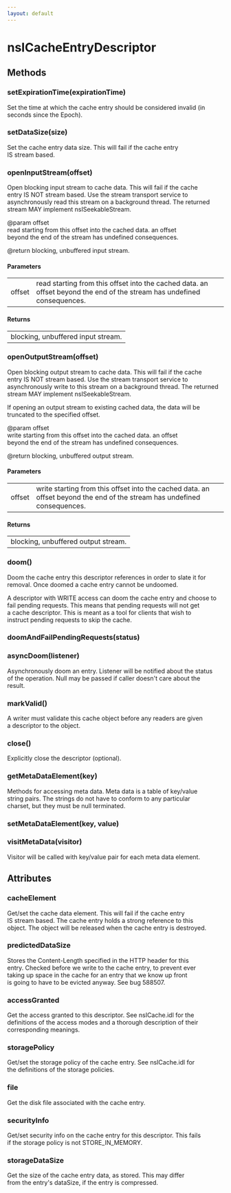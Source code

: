 ```yaml
---
layout: default
---
```


# nsICacheEntryDescriptor #

## Methods ##

### setExpirationTime(expirationTime) ###
  
Set the time at which the cache entry should be considered invalid (in  
seconds since the Epoch).  
  

### setDataSize(size) ###
  
Set the cache entry data size.  This will fail if the cache entry  
IS stream based.  
  

### openInputStream(offset) ###
  
Open blocking input stream to cache data.  This will fail if the cache  
entry IS NOT stream based.  Use the stream transport service to  
asynchronously read this stream on a background thread.  The returned  
stream MAY implement nsISeekableStream.  
  
@param offset  
       read starting from this offset into the cached data.  an offset  
       beyond the end of the stream has undefined consequences.  
  
@return blocking, unbuffered input stream.  
  

#### Parameters ####

<table>

<tr>
<td>offset</td>
<td>       read starting from this offset into the cached data.  an offset  
       beyond the end of the stream has undefined consequences.  
</td>
</tr>

</table>

#### Returns ####

<table>

<tr>
<td>blocking, unbuffered input stream.  
</td>
</tr>

</table>

### openOutputStream(offset) ###
  
Open blocking output stream to cache data.  This will fail if the cache  
entry IS NOT stream based.  Use the stream transport service to  
asynchronously write to this stream on a background thread.  The returned  
stream MAY implement nsISeekableStream.  
  
If opening an output stream to existing cached data, the data will be  
truncated to the specified offset.  
  
@param offset  
       write starting from this offset into the cached data.  an offset  
       beyond the end of the stream has undefined consequences.  
  
@return blocking, unbuffered output stream.  
  

#### Parameters ####

<table>

<tr>
<td>offset</td>
<td>       write starting from this offset into the cached data.  an offset  
       beyond the end of the stream has undefined consequences.  
</td>
</tr>

</table>

#### Returns ####

<table>

<tr>
<td>blocking, unbuffered output stream.  
</td>
</tr>

</table>

### doom() ###
  
Doom the cache entry this descriptor references in order to slate it for   
removal.  Once doomed a cache entry cannot be undoomed.  
  
A descriptor with WRITE access can doom the cache entry and choose to  
fail pending requests.  This means that pending requests will not get  
a cache descriptor.  This is meant as a tool for clients that wish to  
instruct pending requests to skip the cache.  
  

### doomAndFailPendingRequests(status) ###

### asyncDoom(listener) ###
  
Asynchronously doom an entry. Listener will be notified about the status  
of the operation. Null may be passed if caller doesn't care about the  
result.  
  

### markValid() ###
  
A writer must validate this cache object before any readers are given  
a descriptor to the object.  
  

### close() ###
  
 Explicitly close the descriptor (optional).  
  

### getMetaDataElement(key) ###
  
Methods for accessing meta data.  Meta data is a table of key/value  
string pairs.  The strings do not have to conform to any particular  
charset, but they must be null terminated.  
  

### setMetaDataElement(key, value) ###

### visitMetaData(visitor) ###
  
Visitor will be called with key/value pair for each meta data element.  
  

## Attributes ##

### cacheElement ###
  
Get/set the cache data element.  This will fail if the cache entry  
IS stream based.  The cache entry holds a strong reference to this  
object.  The object will be released when the cache entry is destroyed.  
  

### predictedDataSize ###
  
Stores the Content-Length specified in the HTTP header for this  
entry. Checked before we write to the cache entry, to prevent ever  
taking up space in the cache for an entry that we know up front   
is going to have to be evicted anyway. See bug 588507.  
  

### accessGranted ###
  
Get the access granted to this descriptor.  See nsICache.idl for the  
definitions of the access modes and a thorough description of their  
corresponding meanings.  
  

### storagePolicy ###
  
Get/set the storage policy of the cache entry.  See nsICache.idl for  
the definitions of the storage policies.  
  

### file ###
  
Get the disk file associated with the cache entry.  
  

### securityInfo ###
  
Get/set security info on the cache entry for this descriptor.  This fails  
if the storage policy is not STORE_IN_MEMORY.  
  

### storageDataSize ###
  
Get the size of the cache entry data, as stored. This may differ  
from the entry's dataSize, if the entry is compressed.  
  
